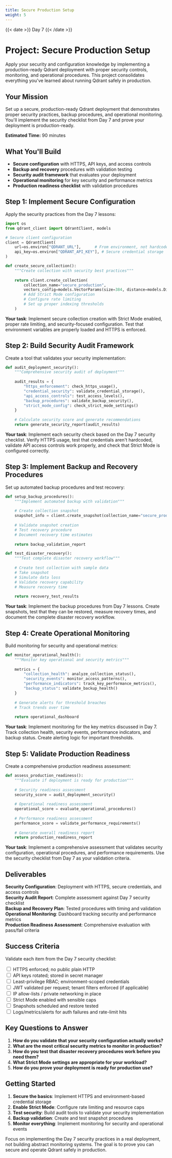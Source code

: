 ```yaml
---
title: Secure Production Setup
weight: 5
---
```


{{< date >}} Day 7 {{< /date >}}

# Project: Secure Production Setup

Apply your security and configuration knowledge by implementing a production-ready Qdrant deployment with proper security controls, monitoring, and operational procedures. This project consolidates everything you've learned about running Qdrant safely in production.

## Your Mission

Set up a secure, production-ready Qdrant deployment that demonstrates proper security practices, backup procedures, and operational monitoring. You'll implement the security checklist from Day 7 and prove your deployment is production-ready.

**Estimated Time:** 90 minutes

## What You'll Build

- **Secure configuration** with HTTPS, API keys, and access controls
- **Backup and recovery** procedures with validation testing
- **Security audit framework** that evaluates your deployment
- **Operational monitoring** for key security and performance metrics
- **Production readiness checklist** with validation procedures

## Step 1: Implement Secure Configuration

Apply the security practices from the Day 7 lessons:

```python
import os
from qdrant_client import QdrantClient, models

# Secure client configuration
client = QdrantClient(
    url=os.environ["QDRANT_URL"],      # From environment, not hardcoded
    api_key=os.environ["QDRANT_API_KEY"], # Secure credential storage
)

def create_secure_collection():
    """Create collection with security best practices"""
    
    return client.create_collection(
        collection_name="secure_production",
        vectors_config=models.VectorParams(size=384, distance=models.Distance.COSINE),
        # Add Strict Mode configuration
        # Configure rate limiting
        # Set up proper indexing thresholds
    )
```

**Your task**: Implement secure collection creation with Strict Mode enabled, proper rate limiting, and security-focused configuration. Test that environment variables are properly loaded and HTTPS is enforced.

## Step 2: Build Security Audit Framework

Create a tool that validates your security implementation:

```python
def audit_deployment_security():
    """Comprehensive security audit of deployment"""
    
    audit_results = {
        "https_enforcement": check_https_usage(),
        "credential_security": validate_credential_storage(),
        "api_access_controls": test_access_levels(),
        "backup_procedures": validate_backup_security(),
        "strict_mode_config": check_strict_mode_settings()
    }
    
    # Calculate security score and generate recommendations
    return generate_security_report(audit_results)
```

**Your task**: Implement each security check based on the Day 7 security checklist. Verify HTTPS usage, test that credentials aren't hardcoded, validate API access controls work properly, and check that Strict Mode is configured correctly.

## Step 3: Implement Backup and Recovery Procedures

Set up automated backup procedures and test recovery:

```python
def setup_backup_procedures():
    """Implement automated backup with validation"""
    
    # Create collection snapshot
    snapshot_info = client.create_snapshot(collection_name="secure_production")
    
    # Validate snapshot creation
    # Test recovery procedure
    # Document recovery time estimates
    
    return backup_validation_report

def test_disaster_recovery():
    """Test complete disaster recovery workflow"""
    
    # Create test collection with sample data
    # Take snapshot
    # Simulate data loss
    # Validate recovery capability
    # Measure recovery time
    
    return recovery_test_results
```

**Your task**: Implement the backup procedures from Day 7 lessons. Create snapshots, test that they can be restored, measure recovery times, and document the complete disaster recovery workflow.

## Step 4: Create Operational Monitoring

Build monitoring for security and operational metrics:

```python
def monitor_operational_health():
    """Monitor key operational and security metrics"""
    
    metrics = {
        "collection_health": analyze_collection_status(),
        "security_events": monitor_access_patterns(),
        "performance_indicators": track_key_performance_metrics(),
        "backup_status": validate_backup_health()
    }
    
    # Generate alerts for threshold breaches
    # Track trends over time
    
    return operational_dashboard
```

**Your task**: Implement monitoring for the key metrics discussed in Day 7. Track collection health, security events, performance indicators, and backup status. Create alerting logic for important thresholds.

## Step 5: Validate Production Readiness

Create a comprehensive production readiness assessment:

```python
def assess_production_readiness():
    """Evaluate if deployment is ready for production"""
    
    # Security readiness assessment
    security_score = audit_deployment_security()
    
    # Operational readiness assessment  
    operational_score = evaluate_operational_procedures()
    
    # Performance readiness assessment
    performance_score = validate_performance_requirements()
    
    # Generate overall readiness report
    return production_readiness_report
```

**Your task**: Implement a comprehensive assessment that validates security configuration, operational procedures, and performance requirements. Use the security checklist from Day 7 as your validation criteria.

## Deliverables

**Security Configuration**: Deployment with HTTPS, secure credentials, and access controls  
**Security Audit Report**: Complete assessment against Day 7 security checklist  
**Backup and Recovery Plan**: Tested procedures with timing and validation  
**Operational Monitoring**: Dashboard tracking security and performance metrics  
**Production Readiness Assessment**: Comprehensive evaluation with pass/fail criteria  

## Success Criteria

Validate each item from the Day 7 security checklist:

<input type="checkbox"> HTTPS enforced; no public plain HTTP  
<input type="checkbox"> API keys rotated; stored in secret manager  
<input type="checkbox"> Least-privilege RBAC; environment-scoped credentials  
<input type="checkbox"> JWT validated per request; tenant filters enforced (if applicable)  
<input type="checkbox"> IP allow-lists / private networking in place  
<input type="checkbox"> Strict Mode enabled with sensible caps  
<input type="checkbox"> Snapshots scheduled and restore tested  
<input type="checkbox"> Logs/metrics/alerts for auth failures and rate-limit hits  

## Key Questions to Answer

1. **How do you validate that your security configuration actually works?**
2. **What are the most critical security metrics to monitor in production?**
3. **How do you test that disaster recovery procedures work before you need them?**
4. **What Strict Mode settings are appropriate for your workload?**
5. **How do you prove your deployment is ready for production use?**

## Getting Started

1. **Secure the basics**: Implement HTTPS and environment-based credential storage
2. **Enable Strict Mode**: Configure rate limiting and resource caps
3. **Test security**: Build audit tools to validate your security implementation
4. **Backup validation**: Create and test snapshot procedures
5. **Monitor everything**: Implement monitoring for security and operational events

Focus on implementing the Day 7 security practices in a real deployment, not building abstract monitoring systems. The goal is to prove you can secure and operate Qdrant safely in production. 